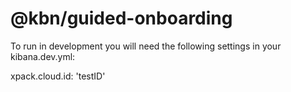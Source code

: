 # @kbn/guided-onboarding

To run in development you will need the following settings in your kibana.dev.yml:

xpack.cloud.id: 'testID'

